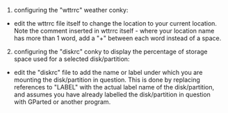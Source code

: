 1. configuring the "wttrrc" weather conky:

- edit the wttrrc file itself to change the location to your current location.  Note the comment inserted in wttrrc itself - where your location name has more than 1 word, add a "+" between each word instead of a space.


2. configuring the "diskrc" conky to display the percentage of storage space used for a selected disk/partition:

- edit the "diskrc" file to add the name or label under which you are mounting the disk/partition in question.  This is done by replacing references to "LABEL" with the actual label name of the disk/partition, and assumes you have already labelled the disk/partition in question with GParted or another program.


